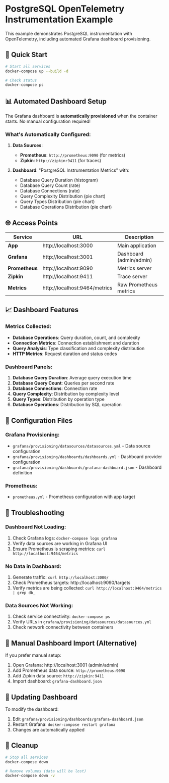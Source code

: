 # PostgreSQL OpenTelemetry Instrumentation Example

This example demonstrates PostgreSQL instrumentation with OpenTelemetry, including automated Grafana dashboard provisioning.

## 🚀 Quick Start

```bash
# Start all services
docker-compose up --build -d

# Check status
docker-compose ps
```

## 📊 Automated Dashboard Setup

The Grafana dashboard is **automatically provisioned** when the container starts. No manual configuration required!

### What's Automatically Configured:

1. **Data Sources**:
   - **Prometheus**: `http://prometheus:9090` (for metrics)
   - **Zipkin**: `http://zipkin:9411` (for traces)

2. **Dashboard**: "PostgreSQL Instrumentation Metrics" with:
   - Database Query Duration (histogram)
   - Database Query Count (rate)
   - Database Connections (rate)
   - Query Complexity Distribution (pie chart)
   - Query Types Distribution (pie chart)
   - Database Operations Distribution (pie chart)

## 🌐 Access Points

| Service | URL | Description |
|---------|-----|-------------|
| **App** | http://localhost:3000 | Main application |
| **Grafana** | http://localhost:3001 | Dashboard (admin/admin) |
| **Prometheus** | http://localhost:9090 | Metrics server |
| **Zipkin** | http://localhost:9411 | Trace server |
| **Metrics** | http://localhost:9464/metrics | Raw Prometheus metrics |

## 📈 Dashboard Features

### Metrics Collected:

- **Database Operations**: Query duration, count, and complexity
- **Connection Metrics**: Connection establishment and duration
- **Query Analysis**: Type classification and complexity distribution
- **HTTP Metrics**: Request duration and status codes

### Dashboard Panels:

1. **Database Query Duration**: Average query execution time
2. **Database Query Count**: Queries per second rate
3. **Database Connections**: Connection rate
4. **Query Complexity**: Distribution by complexity level
5. **Query Types**: Distribution by operation type
6. **Database Operations**: Distribution by SQL operation

## 🔧 Configuration Files

### Grafana Provisioning:

- `grafana/provisioning/datasources/datasources.yml` - Data source configuration
- `grafana/provisioning/dashboards/dashboards.yml` - Dashboard provider configuration
- `grafana/provisioning/dashboards/grafana-dashboard.json` - Dashboard definition

### Prometheus:

- `prometheus.yml` - Prometheus configuration with app target

## 🐛 Troubleshooting

### Dashboard Not Loading:

1. Check Grafana logs: `docker-compose logs grafana`
2. Verify data sources are working in Grafana UI
3. Ensure Prometheus is scraping metrics: `curl http://localhost:9464/metrics`

### No Data in Dashboard:

1. Generate traffic: `curl http://localhost:3000/`
2. Check Prometheus targets: http://localhost:9090/targets
3. Verify metrics are being collected: `curl http://localhost:9464/metrics | grep db_`

### Data Sources Not Working:

1. Check service connectivity: `docker-compose ps`
2. Verify URLs in `grafana/provisioning/datasources/datasources.yml`
3. Check network connectivity between containers

## 📝 Manual Dashboard Import (Alternative)

If you prefer manual setup:

1. Open Grafana: http://localhost:3001 (admin/admin)
2. Add Prometheus data source: `http://prometheus:9090`
3. Add Zipkin data source: `http://zipkin:9411`
4. Import dashboard: `grafana-dashboard.json`

## 🔄 Updating Dashboard

To modify the dashboard:

1. Edit `grafana/provisioning/dashboards/grafana-dashboard.json`
2. Restart Grafana: `docker-compose restart grafana`
3. Changes are automatically applied

## 🧹 Cleanup

```bash
# Stop all services
docker-compose down

# Remove volumes (data will be lost)
docker-compose down -v
```
